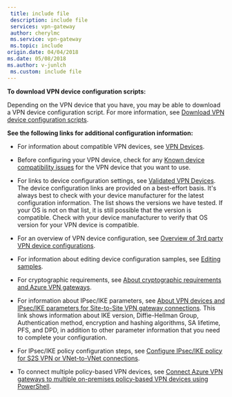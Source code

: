 ```yaml
---
 title: include file
 description: include file
 services: vpn-gateway
 author: cherylmc
 ms.service: vpn-gateway
 ms.topic: include
origin.date: 04/04/2018
ms.date: 05/08/2018
ms.author: v-junlch
 ms.custom: include file
---
```

**To download VPN device configuration scripts:**

Depending on the VPN device that you have, you may be able to download a VPN device configuration script. For more information, see [Download VPN device configuration scripts](../articles/vpn-gateway/vpn-gateway-download-vpndevicescript.md).

**See the following links for additional configuration information:**

- For information about compatible VPN devices, see [VPN Devices](../articles/vpn-gateway/vpn-gateway-about-vpn-devices.md).

- Before configuring your VPN device, check for any [Known device compatibility issues](../articles/vpn-gateway/vpn-gateway-about-vpn-devices.md#known) for the VPN device that you want to use.

- For links to device configuration settings, see [Validated VPN Devices](../articles/vpn-gateway/vpn-gateway-about-vpn-devices.md#devicetable). The device configuration links are provided on a best-effort basis. It's always best to check with your device manufacturer for the latest configuration information. The list shows the versions we have tested. If your OS is not on that list, it is still possible that the version is compatible. Check with your device manufacturer to verify that OS version for your VPN device is compatible.

- For an overview of VPN device configuration, see [Overview of 3rd party VPN device configurations](../articles/vpn-gateway/vpn-gateway-3rdparty-device-config-overview.md).

- For information about editing device configuration samples, see [Editing samples](../articles/vpn-gateway/vpn-gateway-about-vpn-devices.md#editing).

- For cryptographic requirements, see [About cryptographic requirements and Azure VPN gateways](../articles/vpn-gateway/vpn-gateway-about-compliance-crypto.md).

- For information about IPsec/IKE parameters, see [About VPN devices and IPsec/IKE parameters for Site-to-Site VPN gateway connections](../articles/vpn-gateway/vpn-gateway-about-vpn-devices.md#ipsec). This link shows information about IKE version, Diffie-Hellman Group, Authentication method, encryption and hashing algorithms, SA lifetime, PFS, and DPD, in addition to other parameter information that you need to complete your configuration.

- For IPsec/IKE policy configuration steps, see [Configure IPsec/IKE policy for S2S VPN or VNet-to-VNet connections](../articles/vpn-gateway/vpn-gateway-ipsecikepolicy-rm-powershell.md).

- To connect multiple policy-based VPN devices, see [Connect Azure VPN gateways to multiple on-premises policy-based VPN devices using PowerShell](../articles/vpn-gateway/vpn-gateway-connect-multiple-policybased-rm-ps.md).

<!-- ms.date: 05/08/2018 -->
